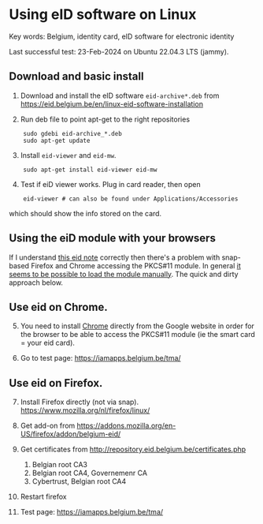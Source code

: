 # Using eID software on Linux

Key words: Belgium, identity card, eID software for electronic identity

Last successful test: 23-Feb-2024 on Ubuntu 22.04.3 LTS (jammy).

## Download and basic install
 
1. Download and install the eID software `eid-archive*.deb` from
	https://eid.belgium.be/en/linux-eid-software-installation

2. Run deb file to point apt-get to the right repositories

``` 
    sudo gdebi eid-archive_*.deb 
    sudo apt-get update
``` 

3. Install `eid-viewer` and `eid-mw`.
``` 
    sudo apt-get install eid-viewer eid-mw
``` 

4. Test if eiD viewer works. Plug in card reader, then open
``` 
    eid-viewer # can also be found under Applications/Accessories
``` 
   which should show the info stored on the card.


## Using the eiD module with your browsers

If I understand [this eid note](https://eid.belgium.be/nl/faq/waarom-het-gebruik-van-de-eid-niet-mogelijk-met-software-snap-enof-flatpak#7636)
correctly then there's a problem with snap-based Firefox and
Chrome accessing the PKCS#11 module. 
In general [it seems to be possible to load the module manually](https://bugzilla.mozilla.org/show_bug.cgi?id=1734371). The quick and dirty approach below.

## Use eid on Chrome.

5. You need to install
[Chrome](https://www.google.com/chrome/?platform=linux) directly
from the Google website in order for the browser to be able to
access the PKCS#11 module (ie the smart card = your eid card). 

6. Go to test page: https://iamapps.belgium.be/tma/


## Use eid on Firefox. 

7. Install Firefox directly (not via snap). https://www.mozilla.org/nl/firefox/linux/

8. Get add-on from https://addons.mozilla.org/en-US/firefox/addon/belgium-eid/ 

9. Get certificates from http://repository.eid.belgium.be/certificates.php
	1) Belgian root CA3
	2) Belgian root CA4, Governemenr CA
	3) Cybertrust, Belgian root CA4
   
10. Restart firefox

11. Test page: https://iamapps.belgium.be/tma/



